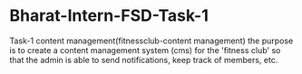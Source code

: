 # Bharat-Intern-FSD-Task-1
Task-1 content management(fitnessclub-content management)
the purpose is to create a content management system (cms) for the 'fitness club' so that the admin is able to send notifications, keep track of members, etc.
